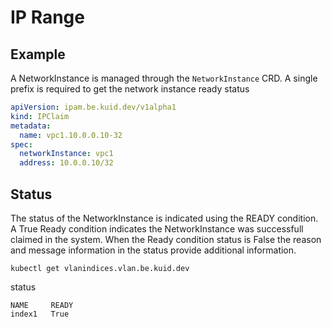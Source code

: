 # IP Range


## Example

A NetworkInstance is managed through the `NetworkInstance` CRD. A single prefix is required to get the network instance ready status

```yaml
apiVersion: ipam.be.kuid.dev/v1alpha1
kind: IPClaim
metadata:
  name: vpc1.10.0.0.10-32
spec:
  networkInstance: vpc1
  address: 10.0.0.10/32
```

## Status

The status of the NetworkInstance is indicated using the READY condition. A True Ready condition indicates the NetworkInstance was successfull claimed in the system. When the Ready condition status is False the reason and message information in the status provide additional information.

```
kubectl get vlanindices.vlan.be.kuid.dev 
```

status

```
NAME     READY
index1   True
```